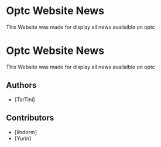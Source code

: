 
# Optc Website News
This Website was made for display all news availaible on optc 


# Optc Website News
This Website was made for display all news availaible on optc 


## Authors
- [TarTini]

## Contributors
- [lindorm]
- [Yurin]

